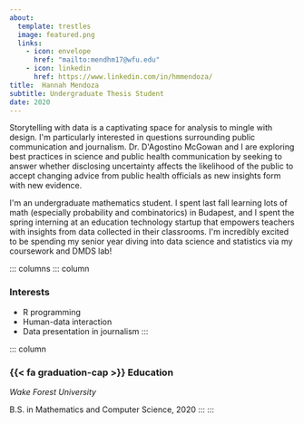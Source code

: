 ```yaml
---
about:
  template: trestles
  image: featured.png
  links:
    - icon: envelope
      href: "mailto:mendhm17@wfu.edu"
    - icon: linkedin
      href: https://www.linkedin.com/in/hmmendoza/
title:  Hannah Mendoza
subtitle: Undergraduate Thesis Student
date: 2020
---
```


Storytelling with data is a captivating space for analysis to mingle with design. I'm particularly interested in questions surrounding public communication and journalism. Dr. D'Agostino McGowan and I are exploring best practices in science and public health communication by seeking to answer whether disclosing uncertainty affects the likelihood of the public to accept changing advice from public health officials as new insights form with new evidence.

I'm an undergraduate mathematics student. I spent last fall learning lots of math (especially probability and combinatorics) in Budapest, and I spent the spring interning at an education technology startup that empowers teachers with insights from data collected in their classrooms. I'm incredibly excited to be spending my senior year diving into data science and statistics via my coursework and DMDS lab!

::: columns
::: column
### Interests

-   R programming
-   Human-data interaction
-   Data presentation in journalism
:::

::: column
### {{< fa graduation-cap >}} Education

*Wake Forest University*

B.S. in Mathematics and Computer Science, 2020
:::
:::
